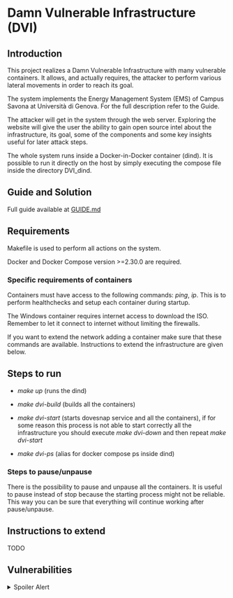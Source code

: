# Damn Vulnerable Infrastructure (DVI)

## Introduction

This project realizes a Damn Vulnerable Infrastructure with many vulnerable containers. It allows, and actually requires, the attacker to perform various lateral movements in order to reach its goal.

The system implements the Energy Management System (EMS) of Campus Savona at Università di Genova. For the full description refer to the Guide.

The attacker will get in the system through the web server. Exploring the website will give the user the ability to gain open source intel about the infrastructure, its goal, some of the components and some key insights useful for later attack steps.

The whole system runs inside a Docker-in-Docker container (dind). It is possible to run it directly on the host by simply executing the compose file inside the directory DVI_dind.

## Guide and Solution

Full guide available at [GUIDE.md](./GUIDE.md)

## Requirements

Makefile is used to perform all actions on the system.

Docker and Docker Compose version >=2.30.0 are required.

### Specific requirements of containers

Containers must have access to the following commands: *ping*, *ip*. This is to perform healthchecks and setup each container during startup.

The Windows container requires internet access to download the ISO. Remember to let it connect to internet without limiting the firewalls.

If you want to extend the network adding a container make sure that these commands are available. Instructions to extend the infrastructure are given below.

## Steps to run

- *make up* (runs the dind)

- *make dvi-build* (builds all the containers)

- *make dvi-start* (starts dovesnap service and all the containers), if for some reason this process is not able to start correctly all the infrastructure you should execute *make dvi-down* and then repeat *make dvi-start*

- *make dvi-ps* (alias for docker compose ps inside dind)

### Steps to pause/unpause

There is the possibility to pause and unpause all the containers. It is useful to pause instead of stop because the starting process might not be reliable. This way you can be sure that everything will continue working after pause/unpause.

## Instructions to extend

TODO

## Vulnerabilities

<details>
  <summary>Spoiler Alert</summary>

 - Web: RCE (Reverse shell)

 - ScadaLTS: Privilege Escalation, RCE  (CVE-2022-41976, CVE-2023-33472 https://hev0x.github.io/posts/scadalts-cve-2023-33472/) 

 - Enterprise DB: Improper Authentication (CVE-2012-2122)

 - Windows: RCE (CVE-2019-0708)

 - OpenPLC: RCE (CVE-2024-34026)

 - WingFTP: RCE (CVE-2025-47812 https://www.exploit-db.com/exploits/52347)

</details>

